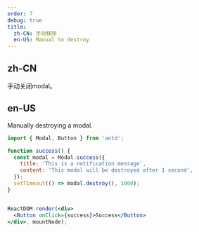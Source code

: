 ```yaml
---
order: 7
debug: true
title:
  zh-CN: 手动移除
  en-US: Manual to destroy
---
```


## zh-CN

手动关闭modal。

## en-US

Manually destroying a modal.

````jsx
import { Modal, Button } from 'antd';

function success() {
  const modal = Modal.success({
    title: 'This is a notification message',
    content: 'This modal will be destroyed after 1 second',
  });
  setTimeout(() => modal.destroy(), 1000);
}


ReactDOM.render(<div>
  <Button onClick={success}>Success</Button>
</div>, mountNode);
````
